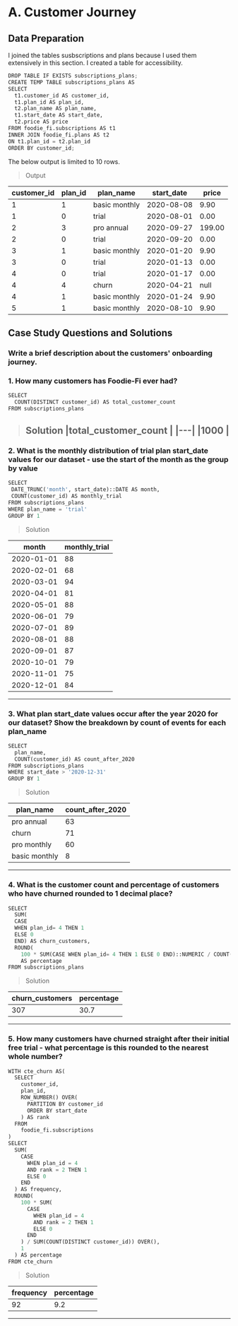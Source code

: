 # A. Customer Journey

## Data Preparation
I joined the tables susbscriptions and plans because I used them extensively in this section.  I created a table for accessibility.

```python
DROP TABLE IF EXISTS subscriptions_plans;
CREATE TEMP TABLE subscriptions_plans AS 
SELECT
  t1.customer_id AS customer_id,
  t1.plan_id AS plan_id,
  t2.plan_name AS plan_name,
  t1.start_date AS start_date,
  t2.price AS price
FROM foodie_fi.subscriptions AS t1
INNER JOIN foodie_fi.plans AS t2
ON t1.plan_id = t2.plan_id
ORDER BY customer_id;

```
The below output is limited to 10 rows.
> Output

| customer_id |plan_id |plan_name |start_date |price |
| --- | --- | --- |--- |--- |
| 1 | 1 |basic monthly |2020-08-08 |9.90  |
|1| 0 | trial| 2020-08-01 |0.00  |  
| 2 | 3 |pro annual |2020-09-27|199.00 |
| 2 | 0 |trial |2020-09-20|0.00|
| 3 | 1 |basic monthly|2020-01-20|9.90|
| 3 | 0 |trial|2020-01-13|0.00|
| 4 | 0 |trial|2020-01-17|0.00|
| 4 | 4 |churn|2020-04-21|null|
| 4 | 1 |basic monthly|2020-01-24|9.90|
| 5 | 1 |basic monthly|2020-08-10|9.90|


## Case Study Questions and Solutions

### Write a brief description about the customers' onboarding journey.

### 1. How many customers has Foodie-Fi ever had?
```python
SELECT 
  COUNT(DISTINCT customer_id) AS total_customer_count
FROM subscriptions_plans
```
> Solution
> |total_customer_count   |
> |---|
> |1000   |
> ---

###  2. What is the monthly distribution of trial plan start_date values for our dataset - use the start of the month as the group by value
 ```python
SELECT
  DATE_TRUNC('month', start_date)::DATE AS month,
  COUNT(customer_id) AS monthly_trial
FROM subscriptions_plans
WHERE plan_name = 'trial'
GROUP BY 1
```
> Solution

| month | monthly_trial |
| --- | --- |
| 2020-01-01 | 88 |
|2020-02-01 | 68|
| 2020-03-01 | 94 |
| 2020-04-01 | 81 |
| 2020-05-01 | 88 |
| 2020-06-01 | 79 |
| 2020-07-01 | 89 |
| 2020-08-01 | 88 |
| 2020-09-01 | 87 |
| 2020-10-01 | 79 |
| 2020-11-01 | 75 |
| 2020-12-01 | 84 |
----

### 3. What plan start_date values occur after the year 2020 for our dataset? Show the breakdown by count of events for each plan_name


```python
SELECT
  plan_name,
  COUNT(customer_id) AS count_after_2020
FROM subscriptions_plans
WHERE start_date > '2020-12-31'
GROUP BY 1
```

> Solution

|plan_name  |count_after_2020 |
|---|---|
|pro annual|63|
|churn|71|
|pro monthly|60|
|basic monthly|8|

-----
### 4. What is the customer count and percentage of customers who have churned rounded to 1 decimal place?


```python
SELECT
  SUM(
  CASE
  WHEN plan_id= 4 THEN 1
  ELSE 0
  END) AS churn_customers, 
  ROUND(
    100 * SUM(CASE WHEN plan_id= 4 THEN 1 ELSE 0 END)::NUMERIC / COUNT(DISTINCT customer_id),1)
    AS percentage
FROM subscriptions_plans
```
> Solution

|churn_customers  |percentage |
|---|---|
|307| 30.7|

-----
### 5. How many customers have churned straight after their initial free trial - what percentage is this rounded to the nearest whole number?
```python
WITH cte_churn AS(
  SELECT
    customer_id,
    plan_id,
    ROW_NUMBER() OVER(
      PARTITION BY customer_id
      ORDER BY start_date
    ) AS rank
  FROM
    foodie_fi.subscriptions
)
SELECT
  SUM(
    CASE
      WHEN plan_id = 4
      AND rank = 2 THEN 1
      ELSE 0
    END
  ) AS frequency,
  ROUND(
    100 * SUM(
      CASE
        WHEN plan_id = 4
        AND rank = 2 THEN 1
        ELSE 0
      END
    ) / SUM(COUNT(DISTINCT customer_id)) OVER(),
    1
  ) AS percentage
FROM cte_churn
```
> Solution
> 
|frequency  |percentage |
|---|---|
|92|9.2| 
----